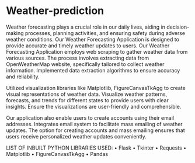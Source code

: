 # Weather-prediction
Weather forecasting plays a crucial role in our daily lives, aiding in decision-making processes, planning activities, and ensuring safety during adverse weather conditions. Our Weather Forecasting Application is designed to provide accurate and timely weather updates to users. Our Weather Forecasting Application employs web scraping to gather weather data from various sources. The process involves extracting data from OpenWeatherMap website, specifically tailored to collect weather information. Implemented data extraction algorithms to ensure accuracy and reliability.

Utilized visualization libraries like Matplotlib, FigureCanvasTkAgg to create visual representations of weather data. Visualize weather patterns, forecasts, and trends for different states to provide users with clear insights. Ensure the visualizations are user-friendly and comprehensible.

Our application also enable users to create accounts using their    email   addresses. Integrates email system to facilitate mass emailing of weather updates. The option for creating accounts and mass emailing ensures that users receive personalized weather updates conveniently.

    
LIST OF INBUILT PYTHON LIBRARIES USED:
•	Flask
•	Tkinter
•	Requests
•	Matplotlib
•	FigureCanvasTkAgg
•	Pandas
